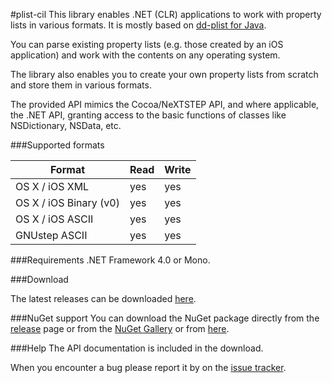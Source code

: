 #plist-cil
This library enables .NET (CLR) applications to work with property lists in various formats.
It is mostly based on [dd-plist for Java](https://code.google.com/p/plist/).

You can parse existing property lists (e.g. those created by an iOS application) and work with the contents on any operating system.

The library also enables you to create your own property lists from scratch and store them in various formats.

The provided API mimics the Cocoa/NeXTSTEP API, and where applicable, the .NET API, granting access to the basic functions of classes like NSDictionary, NSData, etc.

###Supported formats

| Format                 | Read | Write |
| ---------------------- | ---- | ----- |
| OS X / iOS XML         |  yes |  yes  |
| OS X / iOS Binary (v0) |  yes |  yes  |
| OS X / iOS ASCII       |  yes |  yes  |
| GNUstep ASCII          |  yes |  yes  |

###Requirements
.NET Framework 4.0 or Mono.

###Download

The latest releases can be downloaded [here](https://github.com/claunia/plist-cil/releases).

###NuGet support
You can download the NuGet package directly from the [release](https://github.com/claunia/plist-cil/releases) page or from the [NuGet Gallery](https://www.nuget.org/) or from [here](https://www.nuget.org/packages/plist-cil/).

###Help
The API documentation is included in the download.

When you encounter a bug please report it by on the [issue tracker](https://github.com/claunia/plist-cil/issues).
